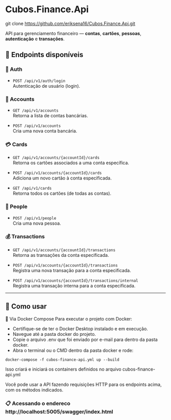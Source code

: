 # Cubos.Finance.Api

git clone https://github.com/eriksena16/Cubos.Finance.Api.git

API para gerenciamento financeiro — **contas**, **cartões**, **pessoas**, **autenticação** e **transações**.

## 📌 Endpoints disponíveis

### 🔐 Auth
- `POST /api/v1/auth/login`  
  Autenticação de usuário (login).

### 🧾 Accounts
- `GET /api/v1/accounts`  
  Retorna a lista de contas bancárias.

- `POST /api/v1/accounts`  
  Cria uma nova conta bancária.

### 💳 Cards
- `GET /api/v1/accounts/{accountId}/cards`  
  Retorna os cartões associados a uma conta específica.

- `POST /api/v1/accounts/{accountId}/cards`  
  Adiciona um novo cartão à conta especificada.

- `GET /api/v1/cards`  
  Retorna todos os cartões (de todas as contas).

### 🧍 People
- `POST /api/v1/people`  
  Cria uma nova pessoa.

### 💰 Transactions
- `GET /api/v1/accounts/{accountId}/transactions`  
  Retorna as transações da conta especificada.

- `POST /api/v1/accounts/{accountId}/transactions`  
  Registra uma nova transação para a conta especificada.

- `POST /api/v1/accounts/{accountId}/transactions/internal`  
  Registra uma transação interna para a conta especificada.

---

## 🚀 Como usar

🐳 Via Docker Compose
Para executar o projeto com Docker:
- Certifique-se de ter o Docker Desktop instalado e em execução.
- Navegue até a pasta docker do projeto.
- Copie o arquivo .env que foi enviado por e-mail para dentro da pasta docker.
- Abra o terminal ou o CMD dentro da pasta docker e rode:

`docker-compose -f cubos-finance-api.yml up --build`

Isso criará e iniciará os containers definidos no arquivo cubos-finance-api.yml


Você pode usar a API fazendo requisições HTTP para os endpoints acima, com os métodos indicados.

### 📋 Acessando o endereco http://localhost:5005/swagger/index.html
